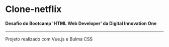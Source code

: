 <h1>Clone-netflix</h1>
<h4>Desafio do Bootcamp 'HTML Web Developer' da Digital Innovation One</h4>
<hr>
<p>
    Projeto realizado com Vue.js e Bulma CSS
</p>

<!-- ## Project setup
```
npm install
```

### Compiles and hot-reloads for development
```
npm run serve
```

### Compiles and minifies for production
```
npm run build
```

### Lints and fixes files
```
npm run lint
```

### Customize configuration
See [Configuration Reference](https://cli.vuejs.org/config/). -->
